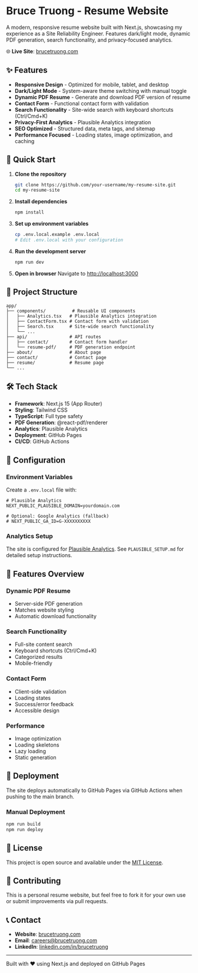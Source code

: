 # Bruce Truong - Resume Website

A modern, responsive resume website built with Next.js, showcasing my experience as a Site Reliability Engineer. Features dark/light mode, dynamic PDF generation, search functionality, and privacy-focused analytics.

🌐 **Live Site**: [brucetruong.com](https://brucetruong.com)

## ✨ Features

- **Responsive Design** - Optimized for mobile, tablet, and desktop
- **Dark/Light Mode** - System-aware theme switching with manual toggle
- **Dynamic PDF Resume** - Generate and download PDF version of resume
- **Contact Form** - Functional contact form with validation
- **Search Functionality** - Site-wide search with keyboard shortcuts (Ctrl/Cmd+K)
- **Privacy-First Analytics** - Plausible Analytics integration
- **SEO Optimized** - Structured data, meta tags, and sitemap
- **Performance Focused** - Loading states, image optimization, and caching

## 🚀 Quick Start

1. **Clone the repository**
   ```bash
   git clone https://github.com/your-username/my-resume-site.git
   cd my-resume-site
   ```

2. **Install dependencies**
   ```bash
   npm install
   ```

3. **Set up environment variables**
   ```bash
   cp .env.local.example .env.local
   # Edit .env.local with your configuration
   ```

4. **Run the development server**
   ```bash
   npm run dev
   ```

5. **Open in browser**
   Navigate to [http://localhost:3000](http://localhost:3000)

## 📁 Project Structure

```
app/
├── components/          # Reusable UI components
│   ├── Analytics.tsx   # Plausible Analytics integration
│   ├── ContactForm.tsx # Contact form with validation
│   ├── Search.tsx      # Site-wide search functionality
│   └── ...
├── api/                # API routes
│   ├── contact/        # Contact form handler
│   └── resume-pdf/     # PDF generation endpoint
├── about/              # About page
├── contact/            # Contact page
├── resume/             # Resume page
└── ...
```

## 🛠️ Tech Stack

- **Framework**: Next.js 15 (App Router)
- **Styling**: Tailwind CSS
- **TypeScript**: Full type safety
- **PDF Generation**: @react-pdf/renderer
- **Analytics**: Plausible Analytics
- **Deployment**: GitHub Pages
- **CI/CD**: GitHub Actions

## 🔧 Configuration

### Environment Variables

Create a `.env.local` file with:

```env
# Plausible Analytics
NEXT_PUBLIC_PLAUSIBLE_DOMAIN=yourdomain.com

# Optional: Google Analytics (fallback)
# NEXT_PUBLIC_GA_ID=G-XXXXXXXXXX
```

### Analytics Setup

The site is configured for [Plausible Analytics](https://plausible.io/). See `PLAUSIBLE_SETUP.md` for detailed setup instructions.

## 📱 Features Overview

### Dynamic PDF Resume
- Server-side PDF generation
- Matches website styling
- Automatic download functionality

### Search Functionality
- Full-site content search
- Keyboard shortcuts (Ctrl/Cmd+K)
- Categorized results
- Mobile-friendly

### Contact Form
- Client-side validation
- Loading states
- Success/error feedback
- Accessible design

### Performance
- Image optimization
- Loading skeletons
- Lazy loading
- Static generation

## 🚀 Deployment

The site deploys automatically to GitHub Pages via GitHub Actions when pushing to the main branch.

### Manual Deployment

```bash
npm run build
npm run deploy
```

## 📄 License

This project is open source and available under the [MIT License](LICENSE).

## 🤝 Contributing

This is a personal resume website, but feel free to fork it for your own use or submit improvements via pull requests.

## 📞 Contact

- **Website**: [brucetruong.com](https://brucetruong.com)
- **Email**: careers@brucetruong.com
- **LinkedIn**: [linkedin.com/in/brucetruong](https://linkedin.com/in/brucetruong)

---

Built with ❤️ using Next.js and deployed on GitHub Pages

